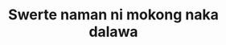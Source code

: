 ---
layout: post
title: Swerte naman ni mokong naka dalawa
duration: '18:25'
view: 252
rate: 2
video: 'https://flashservice.xvideos.com/embedframe/15368731'
category: 
 - pinay
 - threesome
tags: 
 - pinay-sex
 - nagparaos
 - nene
 - mokong
 - fucked
 - jackpot
priority: 0.9
changefreq: daily
---